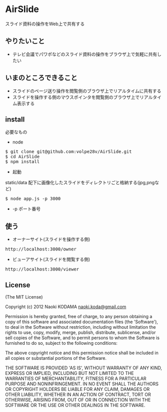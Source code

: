 # AirSlide

スライド資料の操作をWeb上で共有する

## やりたいこと
* テレビ会議でパワポなどのスライド資料の操作をブラウザ上で気軽に共有したい

## いまのところできること
* スライドのページ送り操作を閲覧側のブラウザ上でリアルタイムに共有する
* スライドを操作する側のマウスポインタを閲覧側のブラウザ上でリアルタイム表示する

## install
必要なもの

* node 

<pre>
$ git clone git@github.com:volpe28v/AirSlide.git
$ cd AirSlide
$ npm install 
</pre>

* 起動

static/data 配下に画像化したスライドをディレクトリごと格納する(jpg,pngなど)

<pre>
$ node app.js -p 3000
</pre>
* -p ポート番号

## 使う
* オーナーサイト(スライドを操作する側)
<pre>
http://localhost:3000/owner
</pre>

* ビューアサイト(スライドを閲覧する側)
<pre>
http://localhost:3000/viewer
</pre>

## License
(The MIT License)

Copyright (c) 2012 Naoki KODAMA <naoki.koda@gmail.com>

Permission is hereby granted, free of charge, to any person obtaining a copy of this software and associated documentation files (the 'Software'), to deal in the Software without restriction, including without limitation the rights to use, copy, modify, merge, publish, distribute, sublicense, and/or sell copies of the Software, and to permit persons to whom the Software is furnished to do so, subject to the following conditions:

The above copyright notice and this permission notice shall be included in all copies or substantial portions of the Software.

THE SOFTWARE IS PROVIDED 'AS IS', WITHOUT WARRANTY OF ANY KIND, EXPRESS OR IMPLIED, INCLUDING BUT NOT LIMITED TO THE WARRANTIES OF MERCHANTABILITY, FITNESS FOR A PARTICULAR PURPOSE AND NONINFRINGEMENT. IN NO EVENT SHALL THE AUTHORS OR COPYRIGHT HOLDERS BE LIABLE FOR ANY CLAIM, DAMAGES OR OTHER LIABILITY, WHETHER IN AN ACTION OF CONTRACT, TORT OR OTHERWISE, ARISING FROM, OUT OF OR IN CONNECTION WITH THE SOFTWARE OR THE USE OR OTHER DEALINGS IN THE SOFTWARE.

